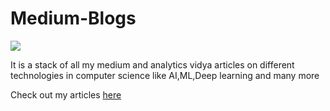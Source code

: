 # Medium-Blogs
![](https://cdn.analyticsvidhya.com/wp-content/uploads/2017/03/04125536/AV_Logo100px.png)

It is a stack of all my medium and analytics vidya articles on different technologies in computer science like AI,ML,Deep learning and many more

Check out my articles [here](https://medium.com/@saidurgakameshkota)
